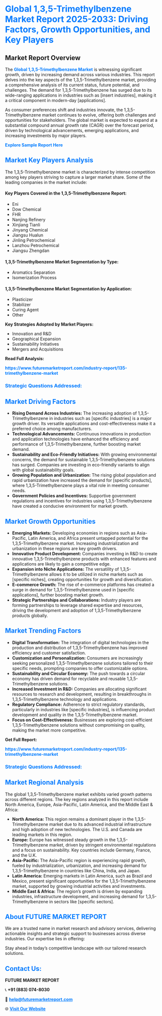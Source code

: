 <h1 style="color: #007BFF;">Global 1,3,5-Trimethylbenzene Market Report 2025-2033: Driving Factors, Growth Opportunities, and Key Players</h1>

<section id="overview">
<h2>Market Report Overview</h2>
<p>The <a href="https://www.futuremarketreport.com/industry-report/135-trimethylbenzene-market" style="color: #007BFF; text-decoration: none;"><strong>Global 1,3,5-Trimethylbenzene Market</strong></a> is witnessing significant growth, driven by increasing demand across various industries. This report delves into the key aspects of the 1,3,5-Trimethylbenzene market, providing a comprehensive analysis of its current status, future potential, and challenges. The demand for 1,3,5-Trimethylbenzene has surged due to its wide-ranging applications in industries such as [insert industries], making it a critical component in modern-day [applications].</p>
<p>As consumer preferences shift and industries innovate, the 1,3,5-Trimethylbenzene market continues to evolve, offering both challenges and opportunities for stakeholders. The global market is expected to expand at a substantial compound annual growth rate (CAGR) over the forecast period, driven by technological advancements, emerging applications, and increasing investments by major players.</p>
</section>

<section id="overview">
<p><a href="https://www.futuremarketreport.com/request-sample/reportId=93135" style="color: #007BFF; text-decoration: none;"><strong>Explore Sample Report Here</strong></a></p>
</section>

<section id="key-players">
<h2 style="color: #007BFF;">Market Key Players Analysis</h2>
<p>The 1,3,5-Trimethylbenzene market is characterized by intense competition among key players striving to capture a larger market share. Some of the leading companies in the market include:</p>
<h4>Key Players Covered in the 1,3,5-Trimethylbenzene Report:</h4>
<ul><li>Eni</li><li>Dow Chemical</li><li>FHR</li><li>Nanjing Refinery</li><li>Xinjiang Tianli</li><li>Jinyang Chemical</li><li>Jiangsu Hualun</li><li>Jinling Petrochemical</li><li>Lanzhou Petrochemical</li><li>Jiangsu Zhengdan</li></ul>
<h4>1,3,5-Trimethylbenzene Market Segmentation by Type:</h4>
<ul><li>Aromatics Separation</li><li>Isomerization Process</li></ul>

<h4>1,3,5-Trimethylbenzene Market Segmentation by Application:</h4>
<ul><li>Plasticizer</li><li>Stabilizer</li><li>Curing Agent</li><li>Other</li></ul>
<p><strong>Key Strategies Adopted by Market Players:</strong></p>
<ul>
<li>Innovation and R&D</li>
<li>Geographical Expansion</li>
<li>Sustainability Initiatives</li>
<li>Mergers and Acquisitions</li>
</ul>
</section>

<section>
<p><strong>Read Full Analysis: </strong></p><a href="https://www.futuremarketreport.com/industry-report/135-trimethylbenzene-market" style="color: #007BFF; text-decoration: none;"><strong>https://www.futuremarketreport.com/industry-report/135-trimethylbenzene-market</strong></a>
<h3 style="color: #007BFF;">Strategic Questions Addressed:</h3>
</section>

<section id="driving-factors">
<h2 style="color: #007BFF;">Market Driving Factors</h2>
<ul>
<li><strong>Rising Demand Across Industries:</strong> The increasing adoption of 1,3,5-Trimethylbenzene in industries such as [specific industries] is a major growth driver. Its versatile applications and cost-effectiveness make it a preferred choice among manufacturers.</li>
<li><strong>Technological Advancements:</strong> Continuous innovations in production and application technologies have enhanced the efficiency and performance of 1,3,5-Trimethylbenzene, further boosting market demand.</li>
<li><strong>Sustainability and Eco-Friendly Initiatives:</strong> With growing environmental concerns, the demand for sustainable 1,3,5-Trimethylbenzene solutions has surged. Companies are investing in eco-friendly variants to align with global sustainability goals.</li>
<li><strong>Growing Population and Urbanization:</strong> The rising global population and rapid urbanization have increased the demand for [specific products], where 1,3,5-Trimethylbenzene plays a vital role in meeting consumer needs.</li>
<li><strong>Government Policies and Incentives:</strong> Supportive government regulations and incentives for industries using 1,3,5-Trimethylbenzene have created a conducive environment for market growth.</li>
</ul>
</section>

<section id="growth-opportunities">
<h2 style="color: #007BFF;">Market Growth Opportunities</h2>
<ul>
<li><strong>Emerging Markets:</strong> Developing economies in regions such as Asia-Pacific, Latin America, and Africa present untapped potential for the 1,3,5-Trimethylbenzene market. Increasing industrialization and urbanization in these regions are key growth drivers.</li>
<li><strong>Innovative Product Development:</strong> Companies investing in R&D to create innovative 1,3,5-Trimethylbenzene products with enhanced features and applications are likely to gain a competitive edge.</li>
<li><strong>Expansion into Niche Applications:</strong> The versatility of 1,3,5-Trimethylbenzene allows it to be utilized in niche markets such as [specific niches], creating opportunities for growth and diversification.</li>
<li><strong>E-commerce Growth:</strong> The rise of e-commerce platforms has created a surge in demand for 1,3,5-Trimethylbenzene used in [specific applications], further boosting market growth.</li>
<li><strong>Strategic Partnerships and Collaborations:</strong> Industry players are forming partnerships to leverage shared expertise and resources, driving the development and adoption of 1,3,5-Trimethylbenzene products globally.</li>
</ul>
</section>

<section id="trending-factors">
<h2 style="color: #007BFF;">Market Trending Factors</h2>
<ul>
<li><strong>Digital Transformation:</strong> The integration of digital technologies in the production and distribution of 1,3,5-Trimethylbenzene has improved efficiency and customer satisfaction.</li>
<li><strong>Customization and Personalization:</strong> Consumers are increasingly seeking personalized 1,3,5-Trimethylbenzene solutions tailored to their specific needs, prompting companies to offer customizable options.</li>
<li><strong>Sustainability and Circular Economy:</strong> The push towards a circular economy has driven demand for recyclable and reusable 1,3,5-Trimethylbenzene solutions.</li>
<li><strong>Increased Investment in R&D:</strong> Companies are allocating significant resources to research and development, resulting in breakthroughs in 1,3,5-Trimethylbenzene technology and applications.</li>
<li><strong>Regulatory Compliance:</strong> Adherence to strict regulatory standards, particularly in industries like [specific industries], is influencing product development and quality in the 1,3,5-Trimethylbenzene market.</li>
<li><strong>Focus on Cost-Effectiveness:</strong> Businesses are exploring cost-efficient 1,3,5-Trimethylbenzene solutions without compromising on quality, making the market more competitive.</li>
</ul>
</section>

<section>
<p><strong>Get Full Report: </strong></p><a href="https://www.futuremarketreport.com/industry-report/135-trimethylbenzene-market" style="color: #007BFF; text-decoration: none;"><strong>https://www.futuremarketreport.com/industry-report/135-trimethylbenzene-market</strong></a>
<h3 style="color: #007BFF;">Strategic Questions Addressed:</h3>
</section>


<section id="regional-analysis">
<h2 style="color: #007BFF;">Market Regional Analysis</h2>
<p>The global 1,3,5-Trimethylbenzene market exhibits varied growth patterns across different regions. The key regions analyzed in this report include North America, Europe, Asia-Pacific, Latin America, and the Middle East & Africa:</p>
<ul>
<li><strong>North America:</strong> This region remains a dominant player in the 1,3,5-Trimethylbenzene market due to its advanced industrial infrastructure and high adoption of new technologies. The U.S. and Canada are leading markets in this region.</li>
<li><strong>Europe:</strong> Europe has witnessed steady growth in the 1,3,5-Trimethylbenzene market, driven by stringent environmental regulations and a focus on sustainability. Key countries include Germany, France, and the U.K.</li>
<li><strong>Asia-Pacific:</strong> The Asia-Pacific region is experiencing rapid growth, fueled by industrialization, urbanization, and increasing demand for 1,3,5-Trimethylbenzene in countries like China, India, and Japan.</li>
<li><strong>Latin America:</strong> Emerging markets in Latin America, such as Brazil and Mexico, present significant opportunities for the 1,3,5-Trimethylbenzene market, supported by growing industrial activities and investments.</li>
<li><strong>Middle East & Africa:</strong> The region’s growth is driven by expanding industries, infrastructure development, and increasing demand for 1,3,5-Trimethylbenzene in sectors like [specific sectors].</li>
</ul>
</section>

<footer>
<h2 style="color: #007BFF;">About FUTURE MARKET REPORT</h2>
<p>We are a trusted name in market research and advisory services, delivering actionable insights and strategic support to businesses across diverse industries. Our expertise lies in offering:</p>

<p>Stay ahead in today’s competitive landscape with our tailored research solutions.</p>

<h2 style="color: #007BFF;">Contact Us:</h2>
<p><strong>FUTURE MARKET REPORT</strong></p>
<p>📞 <strong>+91 (883) 074-8030</strong></p>
<p>📧 <strong><a href="mailto:help@futuremarketreport.com" style="color: #007BFF;">help@futuremarketreport.com</a></strong></p>
<p>🌐 <strong><a href="https://www.futuremarketreport.com/" style="color: #007BFF;">Visit Our Website</a></strong></p>
</footer>